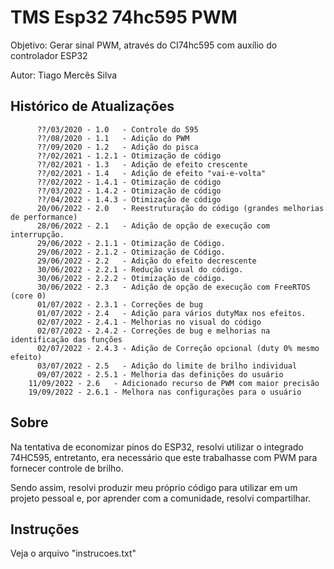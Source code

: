 

# TMS Esp32 74hc595 PWM
 
   Objetivo: Gerar sinal PWM, através do CI74hc595 com auxílio do controlador ESP32
 
   Autor: Tiago Mercês Silva
 
  ## Histórico de Atualizações
  
          ??/03/2020 - 1.0   - Controle do 595
          ??/08/2020 - 1.1   - Adição do PWM
          ??/09/2020 - 1.2   - Adição do pisca
          ??/02/2021 - 1.2.1 - Otimização de código
          ??/02/2021 - 1.3   - Adição de efeito crescente
          ??/02/2021 - 1.4   - Adição de efeito "vai-e-volta"
          ??/02/2022 - 1.4.1 - Otimização de código
          ??/03/2022 - 1.4.2 - Otimização de código
          ??/04/2022 - 1.4.3 - Otimização de código
          20/06/2022 - 2.0   - Reestruturação do código (grandes melhorias de performance)
          28/06/2022 - 2.1   - Adição de opção de execução com interrupção.
          29/06/2022 - 2.1.1 - Otimização de Código.
          29/06/2022 - 2.1.2 - Otimização de Código.
          29/06/2022 - 2.2   - Adição do efeito decrescente
          30/06/2022 - 2.2.1 - Redução visual do código.
          30/06/2022 - 2.2.2 - Otimização de código.
          30/06/2022 - 2.3   - Adição de opção de execução com FreeRTOS (core 0)
          01/07/2022 - 2.3.1 - Correções de bug
          01/07/2022 - 2.4   - Adição para vários dutyMax nos efeitos.
          02/07/2022 - 2.4.1 - Melhorias no visual do código
          02/07/2022 - 2.4.2 - Correções de bug e melhorias na identificação das funções
          02/07/2022 - 2.4.3 - Adição de Correção opcional (duty 0% mesmo efeito)
          03/07/2022 - 2.5   - Adição do limite de brilho individual
          09/07/2022 - 2.5.1 - Melhoria das definições do usuário
       	11/09/2022 - 2.6   - Adicionado recurso de PWM com maior precisão
 		19/09/2022 - 2.6.1 - Melhora nas configurações para o usuário
          

## Sobre

Na tentativa de economizar pinos do ESP32, resolvi utilizar o integrado 74HC595, entretanto, era necessário que este trabalhasse com PWM para fornecer controle de brilho.

Sendo assim, resolvi produzir meu próprio código para utilizar em um projeto pessoal e, por aprender com a comunidade, resolvi compartilhar.




## Instruções

Veja o arquivo "instrucoes.txt"




